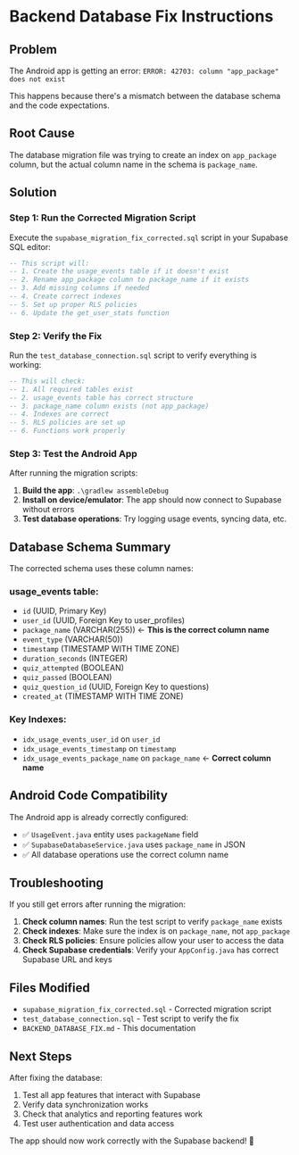 # Backend Database Fix Instructions

## Problem
The Android app is getting an error: `ERROR: 42703: column "app_package" does not exist`

This happens because there's a mismatch between the database schema and the code expectations.

## Root Cause
The database migration file was trying to create an index on `app_package` column, but the actual column name in the schema is `package_name`.

## Solution

### Step 1: Run the Corrected Migration Script

Execute the `supabase_migration_fix_corrected.sql` script in your Supabase SQL editor:

```sql
-- This script will:
-- 1. Create the usage_events table if it doesn't exist
-- 2. Rename app_package column to package_name if it exists
-- 3. Add missing columns if needed
-- 4. Create correct indexes
-- 5. Set up proper RLS policies
-- 6. Update the get_user_stats function
```

### Step 2: Verify the Fix

Run the `test_database_connection.sql` script to verify everything is working:

```sql
-- This will check:
-- 1. All required tables exist
-- 2. usage_events table has correct structure
-- 3. package_name column exists (not app_package)
-- 4. Indexes are correct
-- 5. RLS policies are set up
-- 6. Functions work properly
```

### Step 3: Test the Android App

After running the migration scripts:

1. **Build the app**: `.\gradlew assembleDebug`
2. **Install on device/emulator**: The app should now connect to Supabase without errors
3. **Test database operations**: Try logging usage events, syncing data, etc.

## Database Schema Summary

The corrected schema uses these column names:

### usage_events table:
- `id` (UUID, Primary Key)
- `user_id` (UUID, Foreign Key to user_profiles)
- `package_name` (VARCHAR(255)) ← **This is the correct column name**
- `event_type` (VARCHAR(50))
- `timestamp` (TIMESTAMP WITH TIME ZONE)
- `duration_seconds` (INTEGER)
- `quiz_attempted` (BOOLEAN)
- `quiz_passed` (BOOLEAN)
- `quiz_question_id` (UUID, Foreign Key to questions)
- `created_at` (TIMESTAMP WITH TIME ZONE)

### Key Indexes:
- `idx_usage_events_user_id` on `user_id`
- `idx_usage_events_timestamp` on `timestamp`
- `idx_usage_events_package_name` on `package_name` ← **Correct column name**

## Android Code Compatibility

The Android app is already correctly configured:

- ✅ `UsageEvent.java` entity uses `packageName` field
- ✅ `SupabaseDatabaseService.java` uses `package_name` in JSON
- ✅ All database operations use the correct column name

## Troubleshooting

If you still get errors after running the migration:

1. **Check column names**: Run the test script to verify `package_name` exists
2. **Check indexes**: Make sure the index is on `package_name`, not `app_package`
3. **Check RLS policies**: Ensure policies allow your user to access the data
4. **Check Supabase credentials**: Verify your `AppConfig.java` has correct Supabase URL and keys

## Files Modified

- `supabase_migration_fix_corrected.sql` - Corrected migration script
- `test_database_connection.sql` - Test script to verify the fix
- `BACKEND_DATABASE_FIX.md` - This documentation

## Next Steps

After fixing the database:

1. Test all app features that interact with Supabase
2. Verify data synchronization works
3. Check that analytics and reporting features work
4. Test user authentication and data access

The app should now work correctly with the Supabase backend! 🚀
